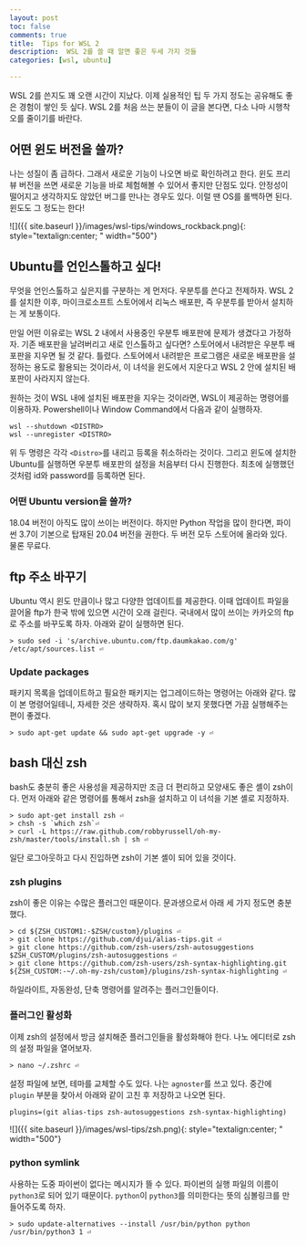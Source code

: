 ```yaml
---
layout: post
toc: false
comments: true
title:  Tips for WSL 2
description:  WSL 2를 쓸 때 알면 좋은 두세 가지 것들 
categories: [wsl, ubuntu]

---
```


WSL 2를 쓴지도 꽤 오랜 시간이 지났다. 이제 실용적인 팁 두 가지 정도는 공유해도 좋은 경험이 쌓인 듯 싶다. WSL 2를 처음 쓰는 분들이 이 글을 본다면, 다소 나마 시행착오를 줄이기를 바란다. 

## 어떤 윈도 버전을 쓸까? 

나는 성질이 좀 급하다. 그래서 새로운 기능이 나오면 바로 확인하려고 한다. 윈도 프리뷰 버전을 쓰면 새로운 기능을 바로 체험해볼 수 있어서 좋지만 단점도 있다. 안정성이 떨어지고 생각하지도 않았던 버그를 만나는 경우도 있다. 이럴 땐 OS를 롤백하면 된다. 윈도도 그 정도는 한다! 

![]({{ site.baseurl }}/images/wsl-tips/windows_rockback.png){: style="textalign:center; " width="500"}  

## Ubuntu를 언인스톨하고 싶다!

무엇을 언인스톨하고 싶은지를 구분하는 게 먼저다. 우분투를 쓴다고 전제하자. WSL 2를 설치한 이후, 마이크로소프트 스토어에서 리눅스 배포판, 즉 우분투를 받아서 설치하는 게 보통이다.  

만일 어떤 이유로는 WSL 2 내에서 사용중인 우분투 배포판에 문제가 생겼다고 가정하자. 기존 배포판을 날려버리고 새로 인스톨하고 싶다면? 스토어에서 내려받은 우분투 배포판을 지우면 될 것 같다. 틀렸다. 스토어에서 내려받은 프로그램은 새로운 배포판을 설정하는 용도로 활용되는 것이라서, 이 녀석을 윈도에서 지운다고 WSL 2 안에 설치된 배포판이 사라지지 않는다. 

원하는 것이 WSL 내에 설치된 배포판을 지우는 것이라면, WSL이 제공하는 명령어를 이용하자. Powershell이나 Window Command에서 다음과 같이 실행하자. 

```shell
wsl --shutdown <DISTRO>
wsl --unregister <DISTRO>  
```

위 두 명령은 각각 `<Distro>`를 내리고 등록을 취소하라는 것이다. 그리고 윈도에 설치한 Ubuntu를 실행하면 우분투 배포판의 설정을 처음부터 다시 진행한다. 최초에 실행했던 것처럼 id와 password를 등록하면 된다. 

### 어떤 Ubuntu version을 쓸까? 

18.04 버전이 아직도 많이 쓰이는 버전이다. 하지만 Python 작업을 많이 한다면, 파이썬 3.7이 기본으로 탑재된 20.04 버전을 권한다. 두 버전 모두 스토어에 올라와 있다. 물론 무료다. 

## ftp 주소 바꾸기 

Ubuntu 역시 윈도 만큼이나 많고 다양한 업데이트를 제공한다. 이때 업데이트 파일을 끌어올 ftp가 한국 밖에 있으면 시간이 오래 걸린다. 국내에서 많이 쓰이는 카카오의 ftp로 주소를 바꾸도록 하자. 아래와 같이 실행하면 된다. 

```shell
> sudo sed -i 's/archive.ubuntu.com/ftp.daumkakao.com/g' /etc/apt/sources.list ⏎
```
### Update packages 

패키지 목록을 업데이트하고 필요한 패키지는 업그레이드하는 명령어는 아래와 같다. 많이 본 명령어일테니, 자세한 것은 생략하자. 혹시 많이 보지 못했다면 가끔 실행해주는 편이 좋겠다. 

```shell
> sudo apt-get update && sudo apt-get upgrade -y ⏎
```

## bash 대신 zsh 

bash도 충분히 좋은 사용성을 제공하지만 조금 더 편리하고 모양새도 좋은 셸이 zsh이다. 먼저 아래와 같은 명령어를 통해서 zsh을 설치하고 이 녀석을 기본 셸로 지정하자. 

```shell
> sudo apt-get install zsh ⏎
> chsh -s `which zsh`⏎
> curl -L https://raw.github.com/robbyrussell/oh-my-zsh/master/tools/install.sh | sh ⏎
```

일단 로그아웃하고 다시 진입하면 zsh이 기본 셸이 되어 있을 것이다. 

### zsh plugins

zsh이 좋은 이유는 수많은 플러그인 때문이다. 문과생으로서 아래 세 가지 정도면 충분했다. 

```shell
> cd ${ZSH_CUSTOM1:-$ZSH/custom}/plugins ⏎
> git clone https://github.com/djui/alias-tips.git ⏎
> git clone https://github.com/zsh-users/zsh-autosuggestions $ZSH_CUSTOM/plugins/zsh-autosuggestions ⏎
> git clone https://github.com/zsh-users/zsh-syntax-highlighting.git ${ZSH_CUSTOM:-~/.oh-my-zsh/custom}/plugins/zsh-syntax-highlighting ⏎
```
하일라이트, 자동완성, 단축 명령어를 알려주는 플러그인들이다. 

### 플러그인 활성화 

이제 zsh의 설정에서 방금 설치해준 플러그인들을 활성화해야 한다. 나노 에디터로 zsh의 설정 파일을 열어보자. 

```shell
> nano ~/.zshrc ⏎
```

설정 파일에 보면, 테마를 교체할 수도 있다. 나는 `agnoster`를 쓰고 있다. 중간에 `plugin` 부분을 찾아서 아래와 같이 고친 후 저장하고 나오면 된다.  

```shell
plugins=(git alias-tips zsh-autosuggestions zsh-syntax-highlighting)
```

![]({{ site.baseurl }}/images/wsl-tips/zsh.png){: style="textalign:center; " width="500"}  

### python symlink 

사용하는 도중 파이썬이 없다는 메시지가 뜰 수 있다. 파이썬의 실행 파일의 이름이 `python3`로 되어 있기 때문이다. `python`이 `python3`를 의미한다는 뜻의 심볼링크를 만들어주도록 하자. 

```shell
> sudo update-alternatives --install /usr/bin/python python /usr/bin/python3 1 ⏎
```



<!--stackedit_data:
eyJoaXN0b3J5IjpbLTQ2MzQ3OTM5NiwtMzM3NjM1NDk4LDIwOT
M0NjE4MjQsNjIwNDgzMjI4LDk2MDc5MDE5NywxMzUyMTM5Njg5
XX0=
-->